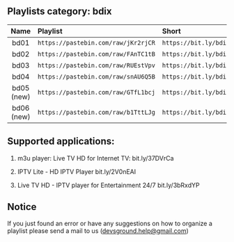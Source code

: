 ## Playlists category: bdix

| Name          | Playlist                               | Short
| :-----------: | :-------                               | :-------
|   bd01        | `https://pastebin.com/raw/jKr2rjCR`    | `https://bit.ly/bdixbd01`
|   bd02        | `https://pastebin.com/raw/FAnTC1tB`    | `https://bit.ly/bdixbd02`
|   bd03        | `https://pastebin.com/raw/RUEstVpv`    | `https://bit.ly/bdixbd03`
|   bd04        | `https://pastebin.com/raw/snAU6Q5B`    | `https://bit.ly/bdixbd04`
|   bd05 (new)  | `https://pastebin.com/raw/GTfL1bcj`    | `https://bit.ly/bdixbd05`
|   bd06 (new)  | `https://pastebin.com/raw/b1TttLJg`    | `https://bit.ly/bdixbd06`


## Supported applications:
1. m3u player: Live TV HD for Internet TV:
   bit.ly/37DVrCa

2. IPTV Lite - HD IPTV Player
   bit.ly/2V0nEAI

3. Live TV HD - IPTV player for Entertainment 24/7
   bit.ly/3bRxdYP

## Notice
If you just found an error or have any suggestions on how to organize a playlist please send a mail to us (devsground.help@gmail.com)
